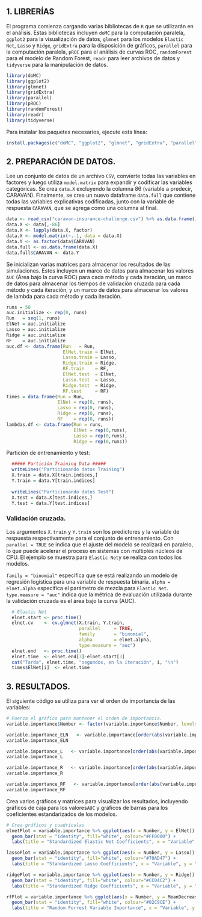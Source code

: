 ## 1. LIBRERÍAS

El programa comienza cargando varias bibliotecas de `R` que se utilizarán en el análisis. Estas bibliotecas incluyen `doMC` para la computación paralela, `ggplot2` para la visualización de datos, `glmnet` para los modelos `Elastic Net`, `Lasso` y `Ridge`, `gridExtra` para la disposición de gráficos, `parallel` para la computación paralela, `pROC` para el análisis de curvas ROC, `randomForest` para el modelo de Random Forest, `readr` para leer archivos de datos y `tidyverse` para la manipulación de datos.

```R
library(doMC)
library(ggplot2)
library(glmnet)
library(gridExtra)
library(parallel)
library(pROC)
library(randomForest)
library(readr)
library(tidyverse)
```

Para instalar los paquetes necesarios, ejecute esta línea: 
```R
install.packages(c("doMC", "ggplot2", "glmnet", "gridExtra", "parallel", "pROC", "randomForest", "readr", "tidyverse"))
```

## 2. PREPARACIÓN DE DATOS. 

Lee un conjunto de datos de un archivo `CSV`, convierte todas las variables en factores y luego utiliza `model.matrix` para expandir y codificar las variables categóricas. Se crea `data.X` excluyendo la columna 86 (variable a predecir, CARAVAN).
Finalmente, se crea un nuevo dataframe `data.full` que contiene todas las variables explicativas codificadas, junto con la variable de respuesta `CARAVAN`, que se agrega como una columna al final.
```R
data <- read_csv("caravan-insurance-challenge.csv") %>% as.data.frame()
data.X <- data[,-86] 
data.X <- lapply(data.X, factor)
data.X <- model.matrix(~.-1, data = data.X) 
data.Y <- as.factor(data$CARAVAN)
data.full <- as.data.frame(data.X)
data.full$CARAVAN <- data.Y
```

Se inicializan varias matrices para almacenar los resultados de las simulaciones. Estos incluyen un marco de datos para almacenar los valores `AUC` (Área bajo la curva ROC) para cada método y cada iteración, un marco de datos para almacenar los tiempos de validación cruzada para cada método y cada iteración, y un marco de datos para almacenar los valores de lambda para cada método y cada iteración.

```R
runs = 50  
auc.initialize <- rep(0, runs)
Run   = seq(1, runs)
ElNet = auc.initialize
Lasso = auc.initialize
Ridge = auc.initialize
RF    = auc.initialize
auc.df <- data.frame(Run   = Run,
                     ElNet.train = ElNet,
                     Lasso.train = Lasso,
                     Ridge.train = Ridge,
                     RF.train    = RF,
                     ElNet.test  = ElNet,
                     Lasso.test  = Lasso,
                     Ridge.test  = Ridge,
                     RF.test     = RF)
times = data.frame(Run = Run, 
                   ElNet = rep(0, runs), 
                   Lasso = rep(0, runs), 
                   Ridge = rep(0, runs),
                   RF    = rep(0, runs))
lambdas.df <- data.frame(Run = runs, 
                         ElNet = rep(0,runs),
                         Lasso = rep(0,runs),
                         Ridge = rep(0,runs))
```
Partición de entrenamiento y test: 
```R
  ##### Partición Training Data #####
  writeLines("Particionando datos Training")
  X.train = data.X[train.indices,]
  Y.train = data.Y[train.indices]
  
  writeLines("Particionando datos Test")
  X.test = data.X[test.indices,]
  Y.test = data.Y[test.indices]
```
### Validación cruzada. 

Los argumentos `X.train` y `Y.train` son los predictores y la variable de respuesta respectivamente para el conjunto de entrenamiento. Con `parallel = TRUE` se indica que el ajuste del modelo se realizará en paralelo, lo que puede acelerar el proceso en sistemas con múltiples núcleos de CPU. El ejemplo se muestra para `Elastic Net`y se realiza con todos los modelos.

`family = "binomial"` especifica que se está realizando un modelo de regresión logística para una variable de respuesta binaria. 
`alpha = elnet.alpha` especifica el parámetro de mezcla para `Elastic Net`. 
`type.measure = "auc"` indica que la métrica de evaluación utilizada durante la validación cruzada es el área bajo la curva (AUC).

```R
  # Elastic Net
  elnet.start <- proc.time()
  elnet.cv    <- cv.glmnet(X.train, Y.train,
                           parallel     = TRUE, 
                           family       = "binomial",
                           alpha        = elnet.alpha, 
                           type.measure = "auc")
  elnet.end   <- proc.time()
  elnet.time  <- elnet.end[3]-elnet.start[3]
  cat("Tarda", elnet.time, "segundos, en la iteración", i, "\n")
  times$ElNet[i]  <- elnet.time
```
## 3. RESULTADOS. 

El siguiente código se utiliza para ver el orden de importancia de las variables: 

```R
# Fuerza el gráfico para mantener el orden de importancia. 
variable.importance$Number <- factor(variable.importance$Number, levels=variable.importance$Number) 

variable.importance_ELN   <- variable.importance[order(abs(variable.importance$ElNet), decreasing = TRUE),]
variable.importance_ELN

variable.importance_L   <- variable.importance[order(abs(variable.importance$Lasso), decreasing = TRUE),]
variable.importance_L

variable.importance_R   <- variable.importance[order(abs(variable.importance$Ridge), decreasing = TRUE),]
variable.importance_R

variable.importance_RF   <- variable.importance[order(abs(variable.importance$MeanDecreaseGini), decreasing = TRUE),]
variable.importance_RF
```

Crea varios gráficos y matrices para visualizar los resultados, incluyendo gráficos de caja para los valores`AUC` y gráficos de barras para los coeficientes estandarizados de los modelos.

```R
# Crea gráficos y cuadrículas
elnetPlot = variable.importance %>% ggplot(aes(x = Number, y = ElNet)) +
  geom_bar(stat = "identity", fill="white", colour="#FF0000") +
  labs(title = "Standardized Elastic Net Coefficients", x = "Variable", y = "Coefficient") + theme(axis.title.x=element_blank(), axis.text.x=element_blank(),axis.ticks.x=element_blank())

lassoPlot = variable.importance %>% ggplot(aes(x = Number, y = Lasso))  +
  geom_bar(stat = "identity", fill="white", colour="#70AD47") +
  labs(title = "Standardized Lasso Coefficients", x = "Variable", y = "Coefficient") + theme(axis.title.x=element_blank(), axis.text.x=element_blank(),axis.ticks.x=element_blank())

ridgePlot = variable.importance %>% ggplot(aes(x = Number, y = Ridge)) +
  geom_bar(stat = "identity", fill="white", colour="#CC04C2") +
  labs(title = "Standardized Ridge Coefficients", x = "Variable", y = "Coefficient") + theme(axis.title.x=element_blank(), axis.text.x=element_blank(),axis.ticks.x=element_blank())

rfPlot = variable.importance %>% ggplot(aes(x = Number, y = MeanDecreaseGini)) +
  geom_bar(stat = "identity", fill="white", colour="#02C9CE") +
  labs(title = "Random Forrest Variable Importance", x = "Variable", y = "Importance") + theme(axis.title.x=element_blank(), axis.text.x=element_blank(),axis.ticks.x=element_blank() )
```
